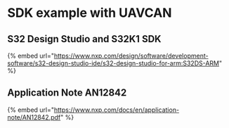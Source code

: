 # SDK example with UAVCAN

## S32 Design Studio and S32K1 SDK

{% embed url="https://www.nxp.com/design/software/development-software/s32-design-studio-ide/s32-design-studio-for-arm:S32DS-ARM" %}

## Application Note AN12842

{% embed url="https://www.nxp.com/docs/en/application-note/AN12842.pdf" %}



